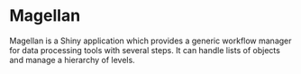 # Magellan

Magellan is a Shiny application which provides a generic workflow manager for data processing tools with several steps.
It can handle lists of objects and manage a hierarchy of levels.
